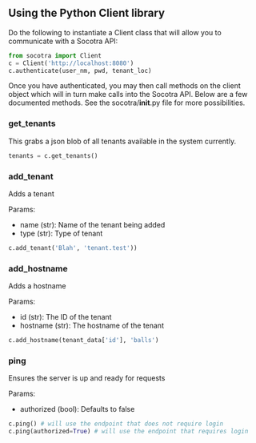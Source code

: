 ## Using the Python Client library
Do the following to instantiate a Client class that will allow you to communicate with a Socotra API:

```python
from socotra import Client
c = Client('http://localhost:8080')
c.authenticate(user_nm, pwd, tenant_loc)
```
Once you have authenticated, you may then call methods on the client object which will in turn make
calls into the Socotra API. Below are a few documented methods. See the socotra/__init__.py file for
more possibilities.

### get_tenants
This grabs a json blob of all tenants available in the system currently.

```python
tenants = c.get_tenants()
```

### add_tenant
Adds a tenant

Params:

- name (str): Name of the tenant being added
- type (str): Type of tenant

```python
c.add_tenant('Blah', 'tenant.test'))
```

### add_hostname
Adds a hostname

Params:

- id (str): The ID of the tenant
- hostname (str): The hostname of the tenant

```python
c.add_hostname(tenant_data['id'], 'balls')

```

### ping
Ensures the server is up and ready for requests

Params:

- authorized (bool): Defaults to false

```python
c.ping() # will use the endpoint that does not require login
c.ping(authorized=True) # will use the endpoint that requires login
```

